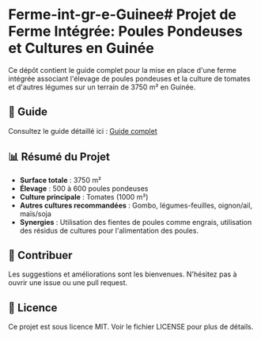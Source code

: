 # Ferme-int-gr-e-Guinee# Projet de Ferme Intégrée: Poules Pondeuses et Cultures en Guinée

Ce dépôt contient le guide complet pour la mise en place d'une ferme intégrée associant l'élevage de poules pondeuses et la culture de tomates et d'autres légumes sur un terrain de 3750 m² en Guinée.

## 📖 Guide

Consultez le guide détaillé ici : [Guide complet](guide.md)

## 📊 Résumé du Projet

- **Surface totale** : 3750 m²
- **Élevage** : 500 à 600 poules pondeuses
- **Culture principale** : Tomates (1000 m²)
- **Autres cultures recommandées** : Gombo, légumes-feuilles, oignon/ail, maïs/soja
- **Synergies** : Utilisation des fientes de poules comme engrais, utilisation des résidus de cultures pour l'alimentation des poules.

## 🤝 Contribuer

Les suggestions et améliorations sont les bienvenues. N'hésitez pas à ouvrir une issue ou une pull request.

## 📄 Licence

Ce projet est sous licence MIT. Voir le fichier LICENSE pour plus de détails.
